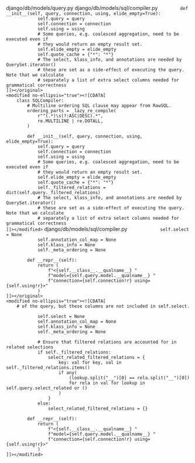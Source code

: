 <change>
    <file change-number-for-this-file="1">django/db/models/query.py</file>
    <original line-count="14" no-ellipsis="true"><![CDATA[
        class QuerySet(AltersData):
            """Represent a lazy database lookup for a set of objects."""
            def __init__(self, model=None, query=None, using=None, hints=None):
                self.model = model
                self._db = using
                self._hints = hints or {}
                self._query = query or sql.Query(self.model)
                self._result_cache = None
                self._sticky_filter = False
                self._for_write = False
                self._prefetch_related_lookups = ()
                self._prefetch_done = False
                self._known_related_objects = {}  # {rel_field: {pk: rel_obj}}
                self._iterable_class = ModelIterable
                self._fields = None
                self._defer_next_filter = False
                self._deferred_filter = None
    ]]></original>
    <modified no-ellipsis="true"><![CDATA[
        class QuerySet(AltersData):
            """Represent a lazy database lookup for a set of objects."""
            def __init__(self, model=None, query=None, using=None, hints=None):
                self.model = model
                self._db = using
                self._hints = hints or {}
                self._query = query or sql.Query(self.model)
                self._result_cache = None
                self._sticky_filter = False
                self._for_write = False
                self._prefetch_related_lookups = ()
                self._prefetch_done = False
                self._known_related_objects = {}  # {rel_field: {pk: rel_obj}}
                self._iterable_class = ModelIterable
                self._fields = None
                self._defer_next_filter = False
                self._deferred_filter = None
                self._filtered_relations = {}
    ]]></modified>
</change>

<change>
    <file change-number-for-this-file="2">django/db/models/sql/compiler.py</file>
    <original line-count="14" no-ellipsis="true"><![CDATA[
        class SQLCompiler:
            # Multiline ordering SQL clause may appear from RawSQL.
            ordering_parts = _lazy_re_compile(
                r"^(.*)\s(?:ASC|DESC).*",
                re.MULTILINE | re.DOTALL,
            )

            def __init__(self, query, connection, using, elide_empty=True):
                self.query = query
                self.connection = connection
                self.using = using
                # Some queries, e.g. coalesced aggregation, need to be executed even if
                # they would return an empty result set.
                self.elide_empty = elide_empty
                self.quote_cache = {"*": "*"}
                # The select, klass_info, and annotations are needed by QuerySet.iterator()
                # these are set as a side-effect of executing the query. Note that we calculate
                # separately a list of extra select columns needed for grammatical correctness
    ]]></original>
    <modified no-ellipsis="true"><![CDATA[
        class SQLCompiler:
            # Multiline ordering SQL clause may appear from RawSQL.
            ordering_parts = _lazy_re_compile(
                r"^(.*)\s(?:ASC|DESC).*",
                re.MULTILINE | re.DOTALL,
            )

            def __init__(self, query, connection, using, elide_empty=True):
                self.query = query
                self.connection = connection
                self.using = using
                # Some queries, e.g. coalesced aggregation, need to be executed even if
                # they would return an empty result set.
                self.elide_empty = elide_empty
                self.quote_cache = {"*": "*"}
                self._filtered_relations = dict(self.query._filtered_relations)
                # The select, klass_info, and annotations are needed by QuerySet.iterator()
                # these are set as a side-effect of executing the query. Note that we calculate
                # separately a list of extra select columns needed for grammatical correctness
    ]]></modified>
</change>

<change>
    <file change-number-for-this-file="3">django/db/models/sql/compiler.py</file>
    <original line-count="14" no-ellipsis="true"><![CDATA[
        # of the query, but these columns are not included in self.select.

                self.select = None
                self.annotation_col_map = None
                self.klass_info = None
                self._meta_ordering = None

            def __repr__(self):
                return (
                    f"<{self.__class__.__qualname__} "
                    f"model={self.query.model.__qualname__} "
                    f"connection={self.connection!r} using={self.using!r}>"
                )
    ]]></original>
    <modified no-ellipsis="true"><![CDATA[
        # of the query, but these columns are not included in self.select.

                self.select = None
                self.annotation_col_map = None
                self.klass_info = None
                self._meta_ordering = None

                # Ensure that filtered relations are accounted for in related selections
                if self._filtered_relations:
                    select_related_filtered_relations = {
                        key: val for key, val in self._filtered_relations.items()
                        if any(
                            (lookup.split("__")[0] == rela.split("__")[0])
                            for rela in val for lookup in self.query.select_related or ()
                        )
                    }
                else:
                    select_related_filtered_relations = {}

            def __repr__(self):
                return (
                    f"<{self.__class__.__qualname__} "
                    f"model={self.query.model.__qualname__} "
                    f"connection={self.connection!r} using={self.using!r}>"
                )
    ]]></modified>
</change>